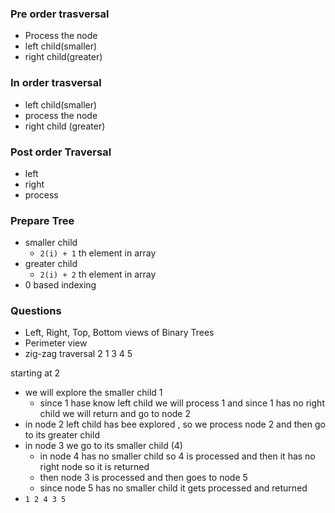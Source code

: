 ### Pre order trasversal
 - Process the node
 - left child(smaller)
 - right child(greater)

### In order trasversal
 - left child(smaller)
 - process the node
 - right child (greater)

 ### Post order Traversal
 - left
 - right
 - process

### Prepare Tree
 - smaller child
    - `2(i) + 1` th element in array
 - greater child
    - `2(i) + 2` th element in array
 - 0 based indexing
 
 ### Questions
  - Left, Right, Top, Bottom views of Binary Trees
  - Perimeter view
  - zig-zag traversal
         2
1               3
            4       5

starting at 2
 - we will explore the smaller child 1
    - since 1 hase know left child we will process 1 and since 1 has no right child we will return and go to node 2
 - in node 2 left child has bee explored , so we process node 2 and then go to its greater child
 - in node 3 we go to its smaller child (4)
    - in node 4 has no smaller child so 4 is processed and then it has no right node so it is returned
    - then node 3 is processed and then goes to node 5 
    - since node 5 has no smaller child it gets processed and returned
 - `1 2 4 3 5`
